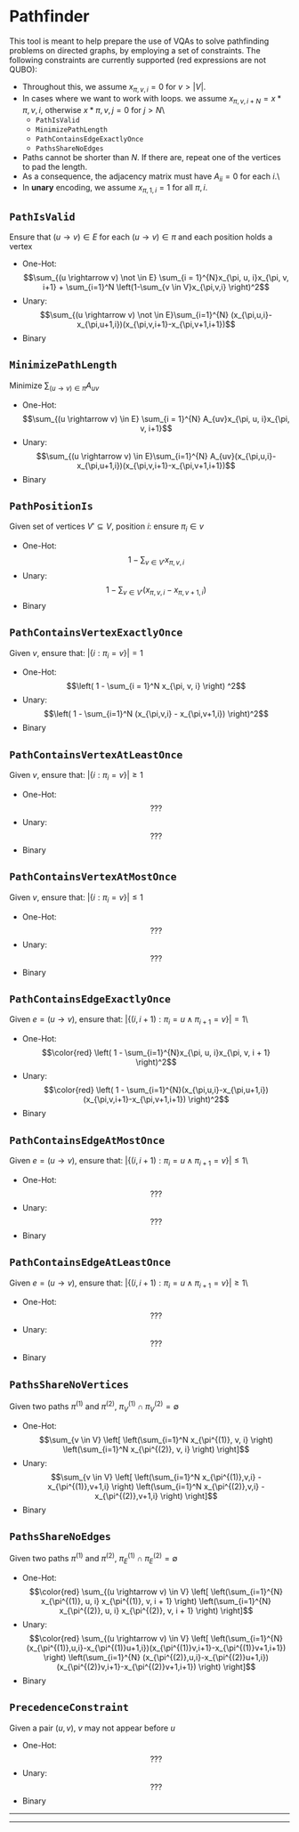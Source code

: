 # Pathfinder

This tool is meant to help prepare the use of VQAs to solve pathfinding problems on directed graphs, by employing a set of constraints. The following constraints are currently supported (red expressions are not QUBO):

- Throughout this, we assume $x_{\pi, v, i} = 0$ for $v > |V|$.
- In cases where we want to work with loops. we assume $x_{\pi,v,i + N} = x*{\pi,v,i}$, otherwise $x*{\pi,v,j} = 0$ for $j > N$\
  - `PathIsValid`
  - `MinimizePathLength`
  - `PathContainsEdgeExactlyOnce`
  - `PathsShareNoEdges`
- Paths cannot be shorter than $N$. If there are, repeat one of the vertices to pad the length.
- As a consequence, the adjacency matrix must have $A_{ii} = 0$ for each $i$.\
- In **unary** encoding, we assume $x_{\pi, 1, i} = 1$ for all $\pi, i$.

## `PathIsValid`

Ensure that $(u \rightarrow v) \in E$ for each $(u \rightarrow v) \in \pi$ and each position holds a vertex

- One-Hot: $$\sum_{(u \rightarrow v) \not \in E} \sum_{i = 1}^{N}x_{\pi, u, i}x_{\pi, v, i+1} + \sum_{i=1}^N \left(1-\sum_{v \in V}x_{\pi,v,i} \right)^2$$
- Unary: $$\sum_{(u \rightarrow v) \not \in E}\sum_{i=1}^{N} (x_{\pi,u,i}-x_{\pi,u+1,i})(x_{\pi,v,i+1}-x_{\pi,v+1,i+1})$$
- Binary

## `MinimizePathLength`

Minimize $\sum_{(u \rightarrow v) \in \pi} A_{uv}$

- One-Hot: $$\sum_{(u \rightarrow v) \in E} \sum_{i = 1}^{N} A_{uv}x_{\pi, u, i}x_{\pi, v, i+1}$$
- Unary: $$\sum_{(u \rightarrow v) \in E}\sum_{i=1}^{N} A_{uv}(x_{\pi,u,i}-x_{\pi,u+1,i})(x_{\pi,v,i+1}-x_{\pi,v+1,i+1})$$
- Binary

## `PathPositionIs`

Given set of vertices $V' \subseteq V$, position $i$: ensure $\pi_i \in v$

- One-Hot: $$1 - \sum_{v \in V'} x_{\pi, v, i}$$
- Unary: $$1 - \sum_{v\in V'}(x_{\pi, v, i} - x_{\pi, v + 1, i})$$
- Binary

## `PathContainsVertexExactlyOnce`

Given $v$, ensure that: $\left| \{i: \pi_i = v \} \right| = 1$

- One-Hot: $$\left( 1 - \sum_{i = 1}^N x_{\pi, v, i} \right) ^2$$
- Unary: $$\left( 1 - \sum_{i=1}^N (x_{\pi,v,i} - x_{\pi,v+1,i}) \right)^2$$
- Binary

## `PathContainsVertexAtLeastOnce`

Given $v$, ensure that: $\left| \{i: \pi_i = v \} \right| \geq 1$

- One-Hot: $$???$$
- Unary: $$???$$
- Binary

## `PathContainsVertexAtMostOnce`

Given $v$, ensure that: $\left| \{i: \pi_i = v \} \right| \leq 1$

- One-Hot: $$???$$
- Unary: $$???$$
- Binary

## `PathContainsEdgeExactlyOnce`

Given $e = (u \rightarrow v)$, ensure that: $|\{(i, i + 1) : \pi_i = u \wedge \pi_{i+1} = v\}| = 1$\

- One-Hot: $$\color{red} \left( 1 - \sum_{i=1}^{N}x_{\pi, u, i}x_{\pi, v, i + 1} \right)^2$$
- Unary: $$\color{red} \left( 1 - \sum_{i=1}^{N}(x_{\pi,u,i}-x_{\pi,u+1,i})(x_{\pi,v,i+1}-x_{\pi,v+1,i+1}) \right)^2$$
- Binary

## `PathContainsEdgeAtMostOnce`

Given $e = (u \rightarrow v)$, ensure that: $|\{(i, i + 1) : \pi_i = u \wedge \pi_{i+1} = v\}| \leq 1$\

- One-Hot: $$???$$
- Unary: $$???$$
- Binary

## `PathContainsEdgeAtLeastOnce`

Given $e = (u \rightarrow v)$, ensure that: $\left| \{(i, i + 1) : \pi_i = u \wedge \pi_{i+1} = v\} \right| \geq 1$\

- One-Hot: $$???$$
- Unary: $$???$$
- Binary

## `PathsShareNoVertices`

Given two paths $\pi^{(1)}$ and $\pi^{(2)}$, $\pi^{(1)}_V \cap \pi^{(2)}_V = \emptyset$

- One-Hot: $$\sum_{v \in V} \left[ \left(\sum_{i=1}^N x_{\pi^{(1)}, v, i} \right) \left(\sum_{i=1}^N x_{\pi^{(2)}, v, i} \right) \right]$$
- Unary: $$\sum_{v \in V} \left[ \left(\sum_{i=1}^N x_{\pi^{(1)},v,i} - x_{\pi^{(1)},v+1,i} \right) \left(\sum_{i=1}^N x_{\pi^{(2)},v,i} - x_{\pi^{(2)},v+1,i} \right) \right]$$
- Binary

## `PathsShareNoEdges`

Given two paths $\pi^{(1)}$ and $\pi^{(2)}$, $\pi^{(1)}_E \cap \pi^{(2)}_E = \emptyset$

- One-Hot: $$\color{red} \sum_{(u \rightarrow v) \in V} \left[ \left(\sum_{i=1}^{N} x_{\pi^{(1)}, u, i} x_{\pi^{(1)}, v, i + 1} \right) \left(\sum_{i=1}^{N} x_{\pi^{(2)}, u, i} x_{\pi^{(2)}, v, i + 1} \right) \right]$$
- Unary: $$\color{red} \sum_{(u \rightarrow v) \in V} \left[ \left(\sum_{i=1}^{N} (x_{\pi^{(1)},u,i}-x_{\pi^{(1)}u+1,i})(x_{\pi^{(1)}v,i+1}-x_{\pi^{(1)}v+1,i+1}) \right) \left(\sum_{i=1}^{N} (x_{\pi^{(2)},u,i}-x_{\pi^{(2)}u+1,i})(x_{\pi^{(2)}v,i+1}-x_{\pi^{(2)}v+1,i+1}) \right) \right]$$
- Binary

## `PrecedenceConstraint`

Given a pair $(u, v)$, $v$ may not appear before $u$

- One-Hot: $$???$$
- Unary: $$???$$
- Binary

---

---
